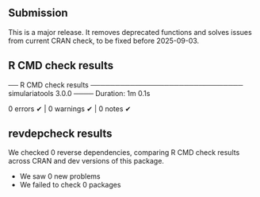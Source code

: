 ## Submission

This is a major release. It removes deprecated functions and solves issues from
current CRAN check, to be fixed before 2025-09-03.

## R CMD check results

── R CMD check results ─────────────────────────────── simulariatools 3.0.0 ────
Duration: 1m 0.1s

0 errors ✔ | 0 warnings ✔ | 0 notes ✔

## revdepcheck results

We checked 0 reverse dependencies, comparing R CMD check results across CRAN and dev versions of this package.

 * We saw 0 new problems
 * We failed to check 0 packages

